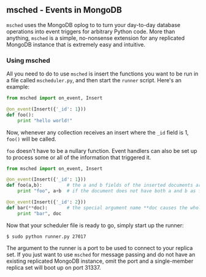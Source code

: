 ## msched - Events in MongoDB
```msched``` uses the MongoDB oplog to to turn your day-to-day database operations into event triggers for arbitrary Python code. More than anything, ```msched``` is a simple, no-nonsense extension for any replicated MongoDB instance that is extremely easy and intuitive.

### Using msched
All you need to do to use ```msched``` is insert the functions you want to be run in a file called ```mscheduler.py```, and then start the ```runner``` script. Here's an example:

```python
from msched import on_event, Insert

@on_event(Insert({'_id': 1}))
def foo():
    print "hello world!"
```
Now, whenever any collection receives an insert where the ```_id``` field is 1, ```foo()``` will be called.

```foo``` doesn't have to be a nullary function. Event handlers can also be set up to process some or all of the information that triggered it.

```python
from msched import on_event, Insert

@on_event(Insert({'_id': 1}))
def foo(a,b):         # the a and b fields of the inserted documents are used as the arguments
    print "foo", a+b  # if the document does not have both a and b as fields, an error is raised

@on_event(Insert({'_id': 2}))
def bar(**doc):       # the special argument name **doc causes the whole document to be passed in 
    print "bar", doc
```

Now that your scheduler file is ready to go, simply start up the runner:
```
$ sudo python runner.py 27017
```

The argument to the runner is a port to be used to connect to your replica set. If you just want to use ```msched``` for message passing and do not have an existing replicated MongoDB instance, omit the port and a single-member replica set will boot up on port 31337.
